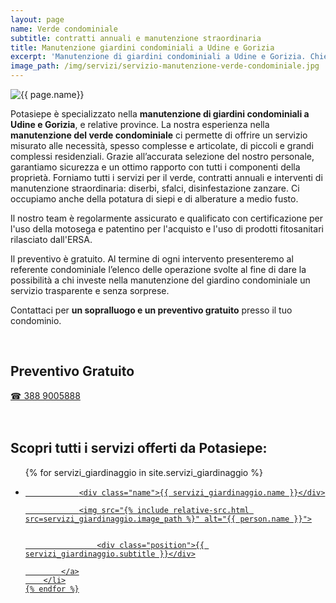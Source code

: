 ```yaml
---
layout: page
name: Verde condominiale
subtitle: contratti annuali e manutenzione straordinaria
title: Manutenzione giardini condominiali a Udine e Gorizia
excerpt: 'Manutenzione di giardini condominiali a Udine e Gorizia. Chiedici un sopralluogo e un preventivo gratuito per la manutenzione del verde condominiale.'
image_path: /img/servizi/servizio-manutenzione-verde-condominiale.jpg
---
```

<img src="{{ page.image_path }}" alt="{{ page.name}}" title="{{ page.name }}"/>

Potasiepe è specializzato nella **manutenzione di giardini condominiali a Udine e Gorizia**, e relative province. La nostra esperienza nella **manutenzione del verde condominiale** ci permette di offrire un servizio misurato alle necessità, spesso complesse e articolate, di piccoli e grandi complessi residenziali. Grazie all’accurata selezione del nostro personale, garantiamo sicurezza e un ottimo rapporto con tutti i componenti della proprietà.
Forniamo tutti i servizi per il verde, contratti annuali e interventi di manutenzione straordinaria: diserbi, sfalci, disinfestazione zanzare. Ci occupiamo anche della potatura di siepi e di alberature a medio fusto.

Il nostro team è regolarmente assicurato e qualificato con certificazione per l'uso della motosega e patentino per l'acquisto e l'uso di prodotti fitosanitari rilasciato dall'ERSA.

Il preventivo è gratuito. Al termine di ogni intervento presenteremo al referente condominiale l’elenco delle operazione svolte al fine di dare la possibilità a chi investe nella manutenzione del giardino condominiale un servizio trasparente e senza sorprese.

Contattaci per **un sopralluogo e un preventivo gratuito** presso il tuo condominio.

<br/>
<div class="text-center">
  <h2>Preventivo Gratuito</h2>
  <a title="numero di telefono di Potasiepe Giardiniere +393889005888" href="tel:+393889005888" class="button">&#9742; 388 9005888</a>
</div>
<br/><br/>

## Scopri tutti i servizi offerti da Potasiepe:

<div class="list-collection">
<ul>
	{% for servizi_giardinaggio in site.servizi_giardinaggio %}
		<li>
			<a href="{{ site.baseurl }}{{ servizi_giardinaggio.url }}">

				<div class="name">{{ servizi_giardinaggio.name }}</div>

				<img src="{% include relative-src.html src=servizi_giardinaggio.image_path %}" alt="{{ person.name }}">


					<div class="position">{{ servizi_giardinaggio.subtitle }}</div>

			</a>
		</li>
	{% endfor %}

</ul>
</div>
